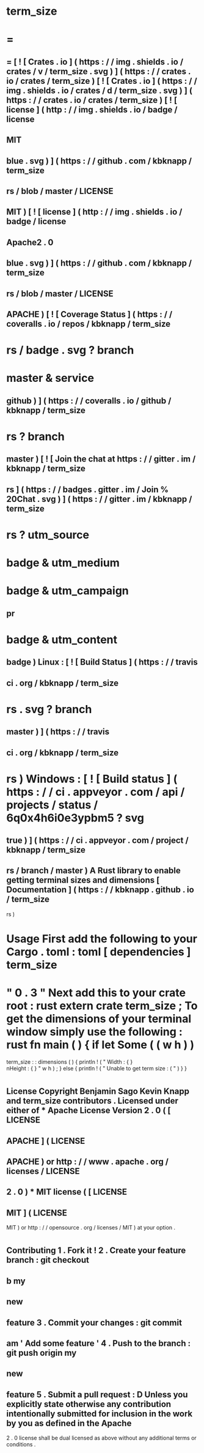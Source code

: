 term_size
=
=
=
=
[
!
[
Crates
.
io
]
(
https
:
/
/
img
.
shields
.
io
/
crates
/
v
/
term_size
.
svg
)
]
(
https
:
/
/
crates
.
io
/
crates
/
term_size
)
[
!
[
Crates
.
io
]
(
https
:
/
/
img
.
shields
.
io
/
crates
/
d
/
term_size
.
svg
)
]
(
https
:
/
/
crates
.
io
/
crates
/
term_size
)
[
!
[
license
]
(
http
:
/
/
img
.
shields
.
io
/
badge
/
license
-
MIT
-
blue
.
svg
)
]
(
https
:
/
/
github
.
com
/
kbknapp
/
term_size
-
rs
/
blob
/
master
/
LICENSE
-
MIT
)
[
!
[
license
]
(
http
:
/
/
img
.
shields
.
io
/
badge
/
license
-
Apache2
.
0
-
blue
.
svg
)
]
(
https
:
/
/
github
.
com
/
kbknapp
/
term_size
-
rs
/
blob
/
master
/
LICENSE
-
APACHE
)
[
!
[
Coverage
Status
]
(
https
:
/
/
coveralls
.
io
/
repos
/
kbknapp
/
term_size
-
rs
/
badge
.
svg
?
branch
=
master
&
service
=
github
)
]
(
https
:
/
/
coveralls
.
io
/
github
/
kbknapp
/
term_size
-
rs
?
branch
=
master
)
[
!
[
Join
the
chat
at
https
:
/
/
gitter
.
im
/
kbknapp
/
term_size
-
rs
]
(
https
:
/
/
badges
.
gitter
.
im
/
Join
%
20Chat
.
svg
)
]
(
https
:
/
/
gitter
.
im
/
kbknapp
/
term_size
-
rs
?
utm_source
=
badge
&
utm_medium
=
badge
&
utm_campaign
=
pr
-
badge
&
utm_content
=
badge
)
Linux
:
[
!
[
Build
Status
]
(
https
:
/
/
travis
-
ci
.
org
/
kbknapp
/
term_size
-
rs
.
svg
?
branch
=
master
)
]
(
https
:
/
/
travis
-
ci
.
org
/
kbknapp
/
term_size
-
rs
)
Windows
:
[
!
[
Build
status
]
(
https
:
/
/
ci
.
appveyor
.
com
/
api
/
projects
/
status
/
6q0x4h6i0e3ypbm5
?
svg
=
true
)
]
(
https
:
/
/
ci
.
appveyor
.
com
/
project
/
kbknapp
/
term_size
-
rs
/
branch
/
master
)
A
Rust
library
to
enable
getting
terminal
sizes
and
dimensions
[
Documentation
]
(
https
:
/
/
kbknapp
.
github
.
io
/
term_size
-
rs
)
#
#
Usage
First
add
the
following
to
your
Cargo
.
toml
:
toml
[
dependencies
]
term_size
=
"
0
.
3
"
Next
add
this
to
your
crate
root
:
rust
extern
crate
term_size
;
To
get
the
dimensions
of
your
terminal
window
simply
use
the
following
:
rust
fn
main
(
)
{
if
let
Some
(
(
w
h
)
)
=
term_size
:
:
dimensions
(
)
{
println
!
(
"
Width
:
{
}
\
nHeight
:
{
}
"
w
h
)
;
}
else
{
println
!
(
"
Unable
to
get
term
size
:
(
"
)
}
}
#
#
License
Copyright
Benjamin
Sago
Kevin
Knapp
and
term_size
contributors
.
Licensed
under
either
of
*
Apache
License
Version
2
.
0
(
[
LICENSE
-
APACHE
]
(
LICENSE
-
APACHE
)
or
http
:
/
/
www
.
apache
.
org
/
licenses
/
LICENSE
-
2
.
0
)
*
MIT
license
(
[
LICENSE
-
MIT
]
(
LICENSE
-
MIT
)
or
http
:
/
/
opensource
.
org
/
licenses
/
MIT
)
at
your
option
.
#
#
Contributing
1
.
Fork
it
!
2
.
Create
your
feature
branch
:
git
checkout
-
b
my
-
new
-
feature
3
.
Commit
your
changes
:
git
commit
-
am
'
Add
some
feature
'
4
.
Push
to
the
branch
:
git
push
origin
my
-
new
-
feature
5
.
Submit
a
pull
request
:
D
Unless
you
explicitly
state
otherwise
any
contribution
intentionally
submitted
for
inclusion
in
the
work
by
you
as
defined
in
the
Apache
-
2
.
0
license
shall
be
dual
licensed
as
above
without
any
additional
terms
or
conditions
.
